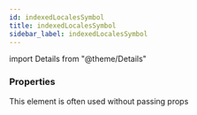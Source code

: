 ```yaml
---
id: indexedLocalesSymbol
title: indexedLocalesSymbol
sidebar_label: indexedLocalesSymbol
---
```


import Details from "@theme/Details"




### Properties

This element is often used without passing props

